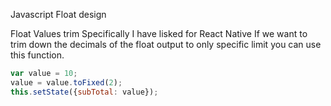 Javascript Float design


Float Values trim
Specifically I have lisked for React Native
If we want to trim down the decimals of the float output to only specific limit you can use this function.

```javascript
var value = 10;
value = value.toFixed(2);
this.setState({subTotal: value});
```